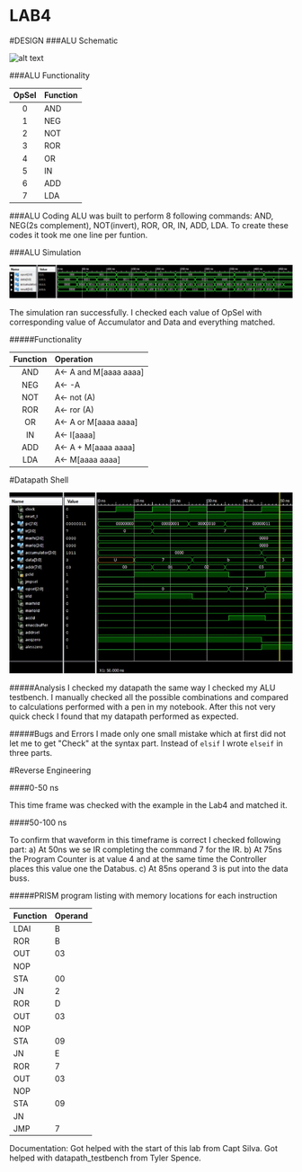 LAB4
====
#DESIGN
###ALU Schematic 

![alt text](http://s27.postimg.org/a0l3aeehv/2014_04_14_22_05_08.jpg)

###ALU Functionality 

| OpSel| Function 
|:----:|:----
| 0 | AND
| 1 | NEG
| 2 | NOT
| 3 | ROR
| 4 | OR
| 5 | IN 
| 6 | ADD
| 7 | LDA

###ALU Coding
ALU was built to perform 8 following commands: AND, NEG(2s complement), NOT(invert), ROR, OR, IN, ADD, LDA. To create these codes it took me one line per funtion. 

###ALU Simulation

![alt text](https://raw.githubusercontent.com/gytenis98/LAB4/master/Capture.JPG)

The simulation ran successfully. I checked each value of OpSel with corresponding value of Accumulator and Data and everything matched. 

#####Functionality 

| Function | Operation
|:----:|:----
| AND  | A<- A and M[aaaa aaaa]
| NEG  | A<- -A
| NOT  | A<- not (A)
| ROR  | A<- ror (A)
| OR   | A<- A or M[aaaa aaaa]
| IN   | A<- I[aaaa]
| ADD  | A<- A + M[aaaa aaaa]
| LDA  | A<- M[aaaa aaaa]

#Datapath Shell

![alt text](https://raw.githubusercontent.com/gytenis98/LAB4/master/Datapath_screen.JPG)

#####Analysis
I checked my datapath the same way I checked my ALU testbench. I manually checked all the possible combinations and compared to calculations performed with a pen in my notebook. After this not very quick check I found that my datapath performed as expected.

#####Bugs and Errors
I made only one small mistake which at first did not let me to get "Check" at the syntax part. Instead of `elsif` I wrote `elseif` in three parts. 

#Reverse Engineering

####0-50 ns

This time frame was checked with the example in the Lab4 and matched it.

####50-100 ns

To confirm that waveform in this timeframe is correct I checked following part:
a) At 50ns we se IR completing the command 7 for the IR.
b) At 75ns the Program Counter is at value 4 and at the same time the Controller places this value one the Databus.
c) At 85ns operand 3 is put into the data buss.


#####PRISM program listing with memory locations for each instruction

| Function | Operand      | 
|---------|---------------|
| LDAI        | B             | 
| ROR         |	B             | 
| OUT         | 03            |  
| NOP         |               | 
| STA         | 00            |
| JN          | 2             | 
| ROR         | D             | 
| OUT         | 03            | 
| NOP	      |   	      |
| STA         | 09            |
| JN          | E             |
| ROR         | 7             |
| OUT         | 03            |
| NOP         |               |
| STA         | 09            |
| JN          |               |
| JMP         | 7             |


Documentation:
Got helped with the start of this lab from Capt Silva. 
Got helped with datapath_testbench from Tyler Spence.
